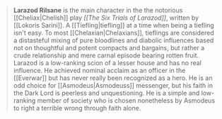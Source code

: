 > **Larazod Rilsane** is the main character in the the notorious [[Cheliax|Chelish]] play *[[The Six Trials of Larazod]]*, written by [[Lokoris Sarini]]. A [[Tiefling|tiefling]] at a time when being a tiefling isn't easy. To most [[Chelaxian|Chelaxians]], tieflings are considered a distasteful mixing of pure bloodlines and diabolic influences based not on thoughtful and potent compacts and bargains, but rather a crude relationship and mere carnal episode bearing rotten fruit. Larazod is a low-ranking scion of a lesser house and has no real influence. He achieved nominal acclaim as an officer in the [[Everwar]] but has never really been recognized as a hero. He is an odd choice for [[Asmodeus|Asmodeuss]] messenger, but his faith in the Dark Lord is peerless and unquestioning. He is a simple and low-ranking member of society who is chosen nonetheless by Asmodeus to right a terrible wrong through faith alone.







